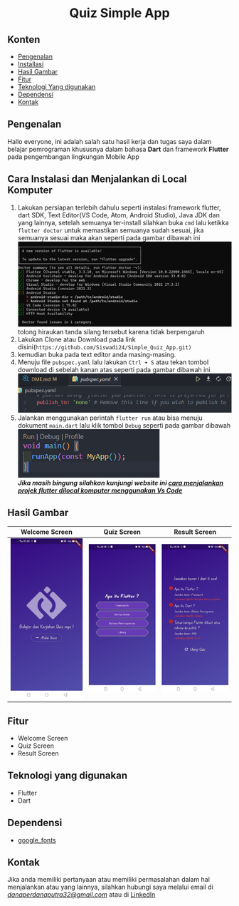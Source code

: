 <h1 align="center">
  Quiz Simple App
</h1>

## Konten
- [Pengenalan](#pengenalan)
- [Installasi](#Cara-Instalasi-dan-Menjalankan-di-Local-Komputer)
- [Hasil Gambar](#Hasil-Gambar)
- [Fitur](#Fitur)
- [Teknologi Yang digunakan](#Teknologi-yang-digunakan)
- [Dependensi](#Dependensi)
- [Kontak](#Kontak)

## Pengenalan
Hallo everyone, ini adalah salah satu hasil kerja dan tugas saya dalam belajar pemrograman khususnya dalam bahasa **Dart** dan framework **Flutter** pada pengembangan lingkungan Mobile App

## Cara Instalasi dan Menjalankan di Local Komputer
1. Lakukan persiapan terlebih dahulu seperti instalasi framework flutter, dart SDK, Text Editor(VS Code, Atom, Android Studio), Java JDK dan yang lainnya, setelah semuanya ter-install silahkan buka `cmd` lalu ketikka `flutter doctor` untuk memastikan semuanya sudah sesuai, jika semuanya sesuai maka akan seperti pada gambar dibawah ini <br>
<img src="Demo/cmd flutter doctor.png"/> <br> tolong hiraukan tanda silang tersebut karena tidak berpengaruh
2. Lakukan Clone atau Download pada link disini(```https://github.com/Siswadi24/Simple_Quiz_App.git)```
3. kemudian buka pada text editor anda masing-masing. 
4. Menuju file `pubspec.yaml` lalu lakukan `Ctrl + S` atau tekan tombol download di sebelah kanan atas seperti pada gambar dibawah ini<br><img src="Demo/pubyl.png"/>
5. Jalankan menggunakan perintah `flutter run` atau bisa menuju dokument `main.dart` lalu klik tombol `Debug` seperti pada gambar dibawah<br><img src="Demo/debug.png"/><br>
__*Jika masih bingung silahkan kunjungi website ini [cara menjalankan projek flutter dilocal komputer menggunakan Vs Code](https://piusaditya.medium.com/cara-clone-flutter-project-dari-github-menggunakan-visual-studio-code-3e165c2bef98)*__

## Hasil Gambar
Welcome Screen | Quiz Screen | Result Screen 
:----------:|:----------:| :----------:| 
<img src="Demo/apps/welcome.jpeg"/> | <img src="Demo/apps/quiz1.jpeg"/> | <img src="Demo/apps/result.jpeg"/> 

## Fitur
- Welcome Screen
- Quiz Screen
- Result Screen

## Teknologi yang digunakan
- Flutter
- Dart

## Dependensi
- [google_fonts](https://pub.dev/packages/google_fonts)

## Kontak
Jika anda memiliki pertanyaan atau memiliki permasalahan dalam hal menjalankan atau yang lainnya, silahkan hubungi saya melalui email di *danaperdanaputra32@gmail.com* atau di [LinkedIn](https://www.linkedin.com/in/siswadi-perdana-putra-0b670a22b/)

